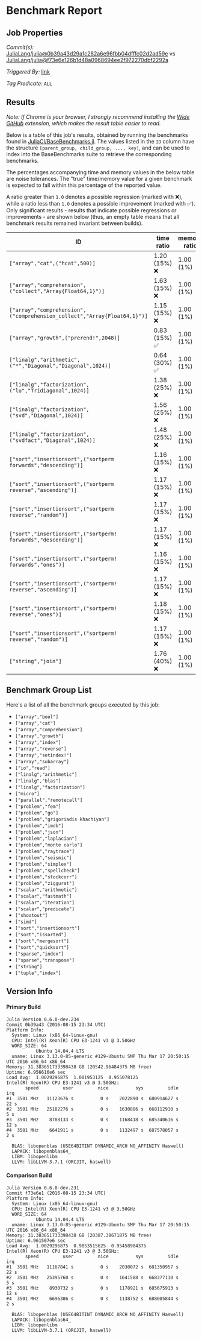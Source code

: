 # Benchmark Report

## Job Properties

*Commit(s):* [JuliaLang/julia@0b39a43d29a1c282a6e96fbb04dfffc02d2ad59e](https://github.com/JuliaLang/julia/commit/0b39a43d29a1c282a6e96fbb04dfffc02d2ad59e) vs [JuliaLang/julia@f73e6e126b1d48a0968694ee2f972270dbf2292a](https://github.com/JuliaLang/julia/commit/f73e6e126b1d48a0968694ee2f972270dbf2292a)

*Triggered By:* [link](https://github.com/JuliaLang/julia/pull/18040#issuecomment-239967601)

*Tag Predicate:* `ALL`

## Results

*Note: If Chrome is your browser, I strongly recommend installing the [Wide GitHub](https://chrome.google.com/webstore/detail/wide-github/kaalofacklcidaampbokdplbklpeldpj?hl=en)
extension, which makes the result table easier to read.*

Below is a table of this job's results, obtained by running the benchmarks found in
[JuliaCI/BaseBenchmarks.jl](https://github.com/JuliaCI/BaseBenchmarks.jl). The values
listed in the `ID` column have the structure `[parent_group, child_group, ..., key]`,
and can be used to index into the BaseBenchmarks suite to retrieve the corresponding
benchmarks.

The percentages accompanying time and memory values in the below table are noise tolerances. The "true"
time/memory value for a given benchmark is expected to fall within this percentage of the reported value.

A ratio greater than `1.0` denotes a possible regression (marked with :x:), while a ratio less
than `1.0` denotes a possible improvement (marked with :white_check_mark:). Only significant results - results
that indicate possible regressions or improvements - are shown below (thus, an empty table means that all
benchmark results remained invariant between builds).

| ID | time ratio | memory ratio |
|----|------------|--------------|
| `["array","cat",("hcat",500)]` | 1.20 (15%) :x: | 1.00 (1%)  |
| `["array","comprehension",("collect","Array{Float64,1}")]` | 1.63 (15%) :x: | 1.00 (1%)  |
| `["array","comprehension",("comprehension_collect","Array{Float64,1}")]` | 1.15 (15%) :x: | 1.00 (1%)  |
| `["array","growth",("prerend!",2048)]` | 0.83 (15%) :white_check_mark: | 1.00 (1%)  |
| `["linalg","arithmetic",("*","Diagonal","Diagonal",1024)]` | 0.64 (30%) :white_check_mark: | 1.00 (1%)  |
| `["linalg","factorization",("lu","Tridiagonal",1024)]` | 1.38 (25%) :x: | 1.00 (1%)  |
| `["linalg","factorization",("svd","Diagonal",1024)]` | 1.56 (25%) :x: | 1.00 (1%)  |
| `["linalg","factorization",("svdfact","Diagonal",1024)]` | 1.48 (25%) :x: | 1.00 (1%)  |
| `["sort","insertionsort",("sortperm forwards","descending")]` | 1.16 (15%) :x: | 1.00 (1%)  |
| `["sort","insertionsort",("sortperm reverse","ascending")]` | 1.17 (15%) :x: | 1.00 (1%)  |
| `["sort","insertionsort",("sortperm reverse","random")]` | 1.17 (15%) :x: | 1.00 (1%)  |
| `["sort","insertionsort",("sortperm! forwards","descending")]` | 1.17 (15%) :x: | 1.00 (1%)  |
| `["sort","insertionsort",("sortperm! forwards","ones")]` | 1.16 (15%) :x: | 1.00 (1%)  |
| `["sort","insertionsort",("sortperm! reverse","ascending")]` | 1.17 (15%) :x: | 1.00 (1%)  |
| `["sort","insertionsort",("sortperm! reverse","ones")]` | 1.18 (15%) :x: | 1.00 (1%)  |
| `["sort","insertionsort",("sortperm! reverse","random")]` | 1.17 (15%) :x: | 1.00 (1%)  |
| `["string","join"]` | 1.76 (40%) :x: | 1.00 (1%)  |

## Benchmark Group List

Here's a list of all the benchmark groups executed by this job:

- `["array","bool"]`
- `["array","cat"]`
- `["array","comprehension"]`
- `["array","growth"]`
- `["array","index"]`
- `["array","reverse"]`
- `["array","setindex!"]`
- `["array","subarray"]`
- `["io","read"]`
- `["linalg","arithmetic"]`
- `["linalg","blas"]`
- `["linalg","factorization"]`
- `["micro"]`
- `["parallel","remotecall"]`
- `["problem","fem"]`
- `["problem","go"]`
- `["problem","grigoriadis khachiyan"]`
- `["problem","imdb"]`
- `["problem","json"]`
- `["problem","laplacian"]`
- `["problem","monte carlo"]`
- `["problem","raytrace"]`
- `["problem","seismic"]`
- `["problem","simplex"]`
- `["problem","spellcheck"]`
- `["problem","stockcorr"]`
- `["problem","ziggurat"]`
- `["scalar","arithmetic"]`
- `["scalar","fastmath"]`
- `["scalar","iteration"]`
- `["scalar","predicate"]`
- `["shootout"]`
- `["simd"]`
- `["sort","insertionsort"]`
- `["sort","issorted"]`
- `["sort","mergesort"]`
- `["sort","quicksort"]`
- `["sparse","index"]`
- `["sparse","transpose"]`
- `["string"]`
- `["tuple","index"]`

## Version Info

#### Primary Build

```
Julia Version 0.6.0-dev.234
Commit 0b39a43 (2016-08-15 23:34 UTC)
Platform Info:
  System: Linux (x86_64-linux-gnu)
  CPU: Intel(R) Xeon(R) CPU E3-1241 v3 @ 3.50GHz
  WORD_SIZE: 64
           Ubuntu 14.04.4 LTS
  uname: Linux 3.13.0-85-generic #129-Ubuntu SMP Thu Mar 17 20:50:15 UTC 2016 x86_64 x86_64
Memory: 31.383651733398438 GB (20542.96484375 MB free)
Uptime: 6.956616e6 sec
Load Avg:  1.0029296875  1.001953125  0.955078125
Intel(R) Xeon(R) CPU E3-1241 v3 @ 3.50GHz: 
       speed         user         nice          sys         idle          irq
#1  3501 MHz   11123676 s          0 s    2022890 s  680914627 s         22 s
#2  3501 MHz   25182276 s          0 s    1630886 s  668112910 s          5 s
#3  3501 MHz    8788133 s          0 s    1168418 s  685340616 s         12 s
#4  3501 MHz    6641911 s          0 s    1132497 s  687578057 s          2 s

  BLAS: libopenblas (USE64BITINT DYNAMIC_ARCH NO_AFFINITY Haswell)
  LAPACK: libopenblas64_
  LIBM: libopenlibm
  LLVM: libLLVM-3.7.1 (ORCJIT, haswell)

```

#### Comparison Build

```
Julia Version 0.6.0-dev.231
Commit f73e6e1 (2016-08-15 23:34 UTC)
Platform Info:
  System: Linux (x86_64-linux-gnu)
  CPU: Intel(R) Xeon(R) CPU E3-1241 v3 @ 3.50GHz
  WORD_SIZE: 64
           Ubuntu 14.04.4 LTS
  uname: Linux 3.13.0-85-generic #129-Ubuntu SMP Thu Mar 17 20:50:15 UTC 2016 x86_64 x86_64
Memory: 31.383651733398438 GB (20387.38671875 MB free)
Uptime: 6.961507e6 sec
Load Avg:  1.0029296875  0.9853515625  0.95458984375
Intel(R) Xeon(R) CPU E3-1241 v3 @ 3.50GHz: 
       speed         user         nice          sys         idle          irq
#1  3501 MHz   11167841 s          0 s    2030072 s  681350957 s         22 s
#2  3501 MHz   25395760 s          0 s    1641588 s  668377110 s          5 s
#3  3501 MHz    8930732 s          0 s    1178921 s  685675913 s         12 s
#4  3501 MHz    6696386 s          0 s    1138752 s  688005844 s          2 s

  BLAS: libopenblas (USE64BITINT DYNAMIC_ARCH NO_AFFINITY Haswell)
  LAPACK: libopenblas64_
  LIBM: libopenlibm
  LLVM: libLLVM-3.7.1 (ORCJIT, haswell)

```
